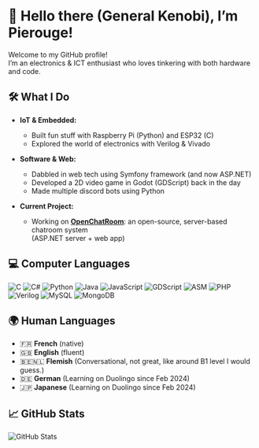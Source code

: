 # 👋 Hello there (General Kenobi), I’m **Pierouge**!

Welcome to my GitHub profile!  
I’m an electronics & ICT enthusiast who loves tinkering with both hardware and code.

## 🛠️ What I Do

- **IoT & Embedded:**  
  - Built fun stuff with Raspberry Pi (Python) and ESP32 (C)
  - Explored the world of electronics with Verilog & Vivado

- **Software & Web:**  
  - Dabbled in web tech using Symfony framework (and now ASP.NET)
  - Developed a 2D video game in Godot (GDScript) back in the day
  - Made multiple discord bots using Python

- **Current Project:**  
  - Working on [**OpenChatRoom**](https://github.com/Pierouge/openchatroom-front): an open-source, server-based chatroom system  
    (ASP.NET server + web app)

## 💻 Computer Languages

![C](https://img.shields.io/badge/C-00599C?style=flat&logo=c&logoColor=white)
![C#](https://img.shields.io/badge/C%23-239120?style=flat&logo=c-sharp&logoColor=white)
![Python](https://img.shields.io/badge/Python-3776AB?style=flat&logo=python&logoColor=white)
![Java](https://img.shields.io/badge/Java-007396?style=flat&logo=java&logoColor=white)
![JavaScript](https://img.shields.io/badge/JavaScript-F7DF1E?style=flat&logo=javascript&logoColor=black)
![GDScript](https://img.shields.io/badge/GDScript-478CBF?style=flat&logo=godot-engine&logoColor=white)
![ASM](https://img.shields.io/badge/Assembly-6E4C13?style=flat)
![PHP](https://img.shields.io/badge/PHP-777BB4?style=flat&logo=php&logoColor=white)
![Verilog](https://img.shields.io/badge/Verilog-000000?style=flat)
![MySQL](https://img.shields.io/badge/MySQL-4479A1?style=flat&logo=mysql&logoColor=white)
![MongoDB](https://img.shields.io/badge/MongoDB-47A248?style=flat&logo=mongodb&logoColor=white)

## 🌍 Human Languages

- 🇫🇷 **French** (native)
- 🇬🇧 **English** (fluent)
- 🇧🇪🇳🇱 **Flemish** (Conversational, not great, like around B1 level I would guess.)
- 🇩🇪 **German** (Learning on Duolingo since Feb 2024)
- 🇯🇵 **Japanese** (Learning on Duolingo since Feb 2024)

## 📈 GitHub Stats

![GitHub Stats](https://github-readme-stats.vercel.app/api?username=Pierouge&show_icons=true&theme=radical)
